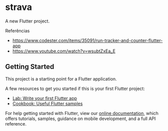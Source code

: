 # strava

A new Flutter project.

Referências
- https://www.codester.com/items/35091/run-tracker-and-counter-flutter-app
- https://www.youtube.com/watch?v=wsubtZxEa_E


## Getting Started

This project is a starting point for a Flutter application.

A few resources to get you started if this is your first Flutter project:

- [Lab: Write your first Flutter app](https://flutter.dev/docs/get-started/codelab)
- [Cookbook: Useful Flutter samples](https://flutter.dev/docs/cookbook)

For help getting started with Flutter, view our
[online documentation](https://flutter.dev/docs), which offers tutorials,
samples, guidance on mobile development, and a full API reference.
